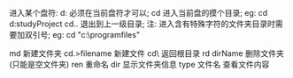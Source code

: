 进入某个盘符: d:
必须在当前盘符才可以;
cd 进入当前盘的摸个目录; eg: cd d:studyProject
cd.. 退出到上一级目录;
注: 进入含有特殊字符的文件夹目录时需要加双引号; eg: cd "c:\programfiles"

md 新建文件夹
cd.>filename  新建文件
cd\ 返回根目录
rd dirName 删除文件夹(只能是空文件夹)
ren 重命名
dir 显示文件夹信息
type 文件名 查看文件内容